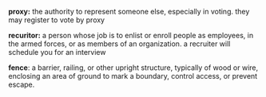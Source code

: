 **proxy:**
the authority to represent someone else, especially in voting.
they may register to vote by proxy

**recuritor:** 
a person whose job is to enlist or enroll people as employees, in the armed forces, or as members of an organization.
a recruiter will schedule you for an interview

**fence**:
a barrier, railing, or other upright structure, typically of wood or wire, enclosing an area of ground to mark a boundary, control access, or prevent escape.